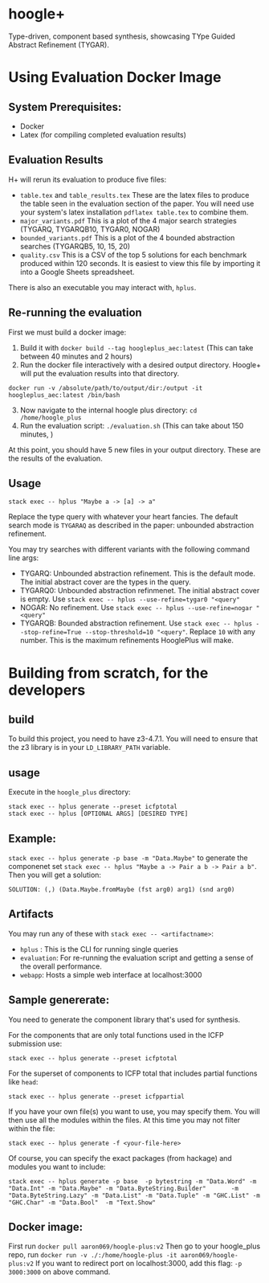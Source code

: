 # hoogle+
Type-driven, component based synthesis, showcasing TYpe Guided Abstract Refinement (TYGAR).

# Using Evaluation Docker Image
## System Prerequisites:
- Docker
- Latex (for compiling completed evaluation results)

## Evaluation Results
H+ will rerun its evaluation to produce five files:
- `table.tex` and `table_results.tex` These are the latex files to produce the table seen in the evaluation section of the paper.
You will need use your system's latex installation `pdflatex table.tex` to combine them.
- `major_variants.pdf` This is a plot of the 4 major search strategies (TYGARQ, TYGARQB10, TYGAR0, NOGAR)
- `bounded_variants.pdf` This is a plot of the 4 bounded abstraction searches (TYGARQB5, 10, 15, 20)
- `quality.csv` This is a CSV of the top 5 solutions for each benchmark produced within 120 seconds.
It is easiest to view this file by importing it into a Google Sheets spreadsheet.

There is also an executable you may interact with, `hplus`.

## Re-running the evaluation
First we must build a docker image:
1. Build it with `docker build --tag hoogleplus_aec:latest` (This can take between 40 minutes and 2 hours)
2. Run the docker file interactively with a desired output directory.
Hoogle+ will put the evaluation results into that directory.
```
docker run -v /absolute/path/to/output/dir:/output -it hoogleplus_aec:latest /bin/bash
```
3. Now navigate to the internal hoogle plus directory: `cd /home/hoogle_plus`
4. Run the evaluation script: `./evaluation.sh` (This can take about 150 minutes, )

At this point, you should have 5 new files in your output directory.
These are the results of the evaluation.

## Usage
```
stack exec -- hplus "Maybe a -> [a] -> a"
```
Replace the type query with whatever your heart fancies.
The default search mode is `TYGARAQ` as described in the paper: unbounded abstraction refinement.

You may try searches with different variants with the following command line args:
- TYGARQ: Unbounded abstraction refinement. This is the default mode. The initial abstract cover are the types in the query.
- TYGARQ0: Unbounded abstraction refinmenet. The initial abstract cover is empty. Use `stack exec -- hplus --use-refine=tygar0 "<query"`
- NOGAR: No refinement. Use `stack exec -- hplus --use-refine=nogar "<query"`
- TYGARQB: Bounded abstraction refinement. Use `stack exec -- hplus --stop-refine=True --stop-threshold=10 "<query"`. Replace `10` with any number. This is the maximum refinements HooglePlus will make.


# Building from scratch, for the developers
## build
To build this project, you need to have z3-4.7.1.
You will need to ensure that the z3 library is in your `LD_LIBRARY_PATH` variable.

## usage
Execute in the `hoogle_plus` directory:
```
stack exec -- hplus generate --preset icfptotal
stack exec -- hplus [OPTIONAL ARGS] [DESIRED TYPE]
```

## Example:
`stack exec -- hplus generate -p base -m "Data.Maybe"` to generate the componenet set
`stack exec -- hplus "Maybe a -> Pair a b -> Pair a b"`. Then you will get a solution:

`SOLUTION: (,) (Data.Maybe.fromMaybe (fst arg0) arg1) (snd arg0)`


## Artifacts
You may run any of these with `stack exec -- <artifactname>`:
- `hplus` : This is the CLI for running single queries
- `evaluation`: For re-running the evaluation script and getting a sense of the overall performance.
- `webapp`: Hosts a simple web interface at localhost:3000

## Sample genererate:
You need to generate the component library that's used for synthesis.

For the components that are only total functions used in the ICFP submission use:
```
stack exec -- hplus generate --preset icfptotal
```

For the superset of components to ICFP total that includes partial functions like `head`:
```
stack exec -- hplus generate --preset icfppartial
```

If you have your own file(s) you want to use, you may specify them. You will then use all the modules within the files. At this time you may not filter within the file:
```
stack exec -- hplus generate -f <your-file-here>
```

Of course, you can specify the exact packages (from hackage) and modules you want to include:
```
stack exec -- hplus generate -p base  -p bytestring -m "Data.Word" -m "Data.Int" -m "Data.Maybe" -m "Data.ByteString.Builder"       -m "Data.ByteString.Lazy" -m "Data.List" -m "Data.Tuple" -m "GHC.List" -m "GHC.Char" -m "Data.Bool"  -m "Text.Show"
```

## Docker image:
First run `docker pull aaron069/hoogle-plus:v2`
Then go to your hoogle_plus repo, run `docker run -v ./:/home/hoogle-plus -it aaron069/hoogle-plus:v2`
If you want to redirect port on localhost:3000, add this flag: `-p 3000:3000` on above command.

